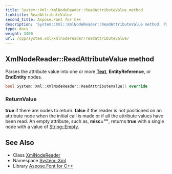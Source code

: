 ```yaml
---
title: System::Xml::XmlNodeReader::ReadAttributeValue method
linktitle: ReadAttributeValue
second_title: Aspose.Font for C++
description: 'System::Xml::XmlNodeReader::ReadAttributeValue method. Parses the attribute value into one or more Text, EntityReference, or EndEntity nodes in C++.'
type: docs
weight: 3400
url: /cpp/system.xml/xmlnodereader/readattributevalue/
---
```

## XmlNodeReader::ReadAttributeValue method


Parses the attribute value into one or more **[Text](../../../system.text/)**, **EntityReference**, or **EndEntity** nodes.

```cpp
bool System::Xml::XmlNodeReader::ReadAttributeValue() override
```


### ReturnValue

**true** if there are nodes to return. **false** if the reader is not positioned on an attribute node when the initial call is made or if all the attribute values have been read. An empty attribute, such as, **misc=""**, returns **true** with a single node with a value of [String::Empty](../../../system/string/empty/).

## See Also

* Class [XmlNodeReader](../)
* Namespace [System::Xml](../../)
* Library [Aspose.Font for C++](../../../)
